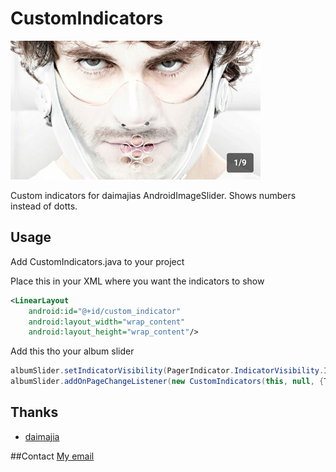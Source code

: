 # CustomIndicators
![](https://raw.githubusercontent.com/marten83/CustomIndicators/master/preview.jpg)

Custom indicators for daimajias AndroidImageSlider. Shows numbers instead of dotts.

## Usage
Add CustomIndicators.java to your project

Place this in your XML where you want the indicators to show

```xml
<LinearLayout
	android:id="@+id/custom_indicator"
	android:layout_width="wrap_content"
	android:layout_height="wrap_content"/>
```

Add this tho your album slider

```java
albumSlider.setIndicatorVisibility(PagerIndicator.IndicatorVisibility.Invisible); //Hide deafault indicators
albumSlider.addOnPageChangeListener(new CustomIndicators(this, null, {TOTAL SIZE}));
```

## Thanks

- [daimajia](https://github.com/daimajia/AndroidImageSlider)

##Contact
[My email](mailto:marten.ohlsson@gmail.com)